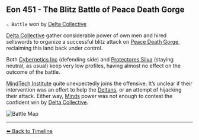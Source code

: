 ## Eon 451 - The Blitz Battle of Peace Death Gorge

`⚔️ Battle` won by [Delta Collective](https://zeithalt.github.io/r/delta_collective.html)

[Delta Collective](https://zeithalt.github.io/r/delta_collective.html) gather considerable power of own men and hired sellswords to organize a successful blitz attack on [Peace Death Gorge](https://zeithalt.github.io/r/peace_death_gorge.html), reclaiming this land back under control.

Both [Cybernetics Inc](https://zeithalt.github.io/r/cybernetics_inc.html) (defending side) and [Protectores Silva](https://zeithalt.github.io/r/protectores_silva.html) (staying neutral, as usual) keep very low profiles, having almost no effect on the outcome of the battle.

[MindTech Institute](https://zeithalt.github.io/r/mindtech_institute.html) quite unexpectedly joins the offensive. It’s unclear if their intervention was an effort to help the [Deltans](https://zeithalt.github.io/r/deltans.html), or an attempt of hijacking their attack. Either way, [Minds](https://zeithalt.github.io/r/minds.html) power was not enough to contest the confident win by [Delta Collective](https://zeithalt.github.io/r/delta_collective.html).

![Battle Map](https://zeithalt.github.io/t/m/eon0451.png)



----------
[⬅️ Back to Timeline](https://zeithalt.github.io/t/#eon0451)